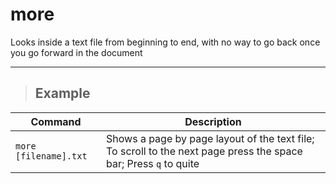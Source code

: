 # more

Looks inside a text file from beginning to end, with no way to go back once you go forward in the document

---

> ## **Example**

| **Command**   | **Description**   |
| --------------|-------------------|
| `more [filename].txt` | Shows a page by page layout of the text file; To scroll to the next page press the space bar; Press `q` to quite |
